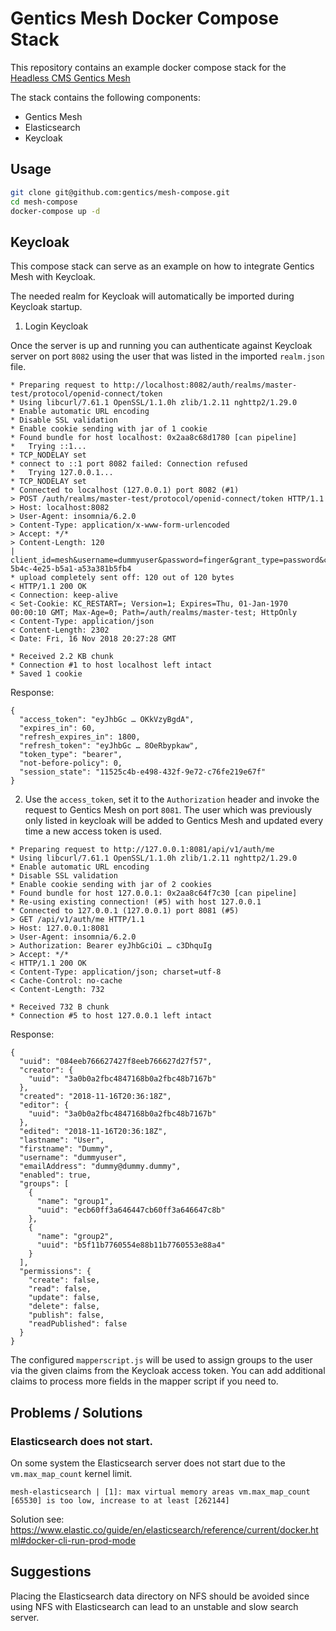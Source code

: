 # Gentics Mesh Docker Compose Stack 

This repository contains an example docker compose stack for the [Headless CMS Gentics Mesh](https://getmesh.io)

The stack contains the following components:

* Gentics Mesh
* Elasticsearch
* Keycloak

## Usage

```bash
git clone git@github.com:gentics/mesh-compose.git
cd mesh-compose
docker-compose up -d
```

## Keycloak

This compose stack can serve as an example on how to integrate Gentics Mesh with Keycloak.

The needed realm for Keycloak will automatically be imported during Keycloak startup.

1. Login Keycloak

Once the server is up and running you can authenticate against Keycloak server on port `8082` using the user that was listed in the imported `realm.json` file.


```
* Preparing request to http://localhost:8082/auth/realms/master-test/protocol/openid-connect/token
* Using libcurl/7.61.1 OpenSSL/1.1.0h zlib/1.2.11 nghttp2/1.29.0
* Enable automatic URL encoding
* Disable SSL validation
* Enable cookie sending with jar of 1 cookie
* Found bundle for host localhost: 0x2aa8c68d1780 [can pipeline]
*   Trying ::1...
* TCP_NODELAY set
* connect to ::1 port 8082 failed: Connection refused
*   Trying 127.0.0.1...
* TCP_NODELAY set
* Connected to localhost (127.0.0.1) port 8082 (#1)
> POST /auth/realms/master-test/protocol/openid-connect/token HTTP/1.1
> Host: localhost:8082
> User-Agent: insomnia/6.2.0
> Content-Type: application/x-www-form-urlencoded
> Accept: */*
> Content-Length: 120
| client_id=mesh&username=dummyuser&password=finger&grant_type=password&client_secret=9b65c378-5b4c-4e25-b5a1-a53a381b5fb4
* upload completely sent off: 120 out of 120 bytes
< HTTP/1.1 200 OK
< Connection: keep-alive
< Set-Cookie: KC_RESTART=; Version=1; Expires=Thu, 01-Jan-1970 00:00:10 GMT; Max-Age=0; Path=/auth/realms/master-test; HttpOnly
< Content-Type: application/json
< Content-Length: 2302
< Date: Fri, 16 Nov 2018 20:27:28 GMT

* Received 2.2 KB chunk
* Connection #1 to host localhost left intact
* Saved 1 cookie
```

Response:

```
{
  "access_token": "eyJhbGc … OKkVzyBgdA",
  "expires_in": 60,
  "refresh_expires_in": 1800,
  "refresh_token": "eyJhbGc … 8OeRbypkaw",
  "token_type": "bearer",
  "not-before-policy": 0,
  "session_state": "11525c4b-e498-432f-9e72-c76fe219e67f"
}
```

2. Use the `access_token`, set it to the `Authorization` header and invoke the request to Gentics Mesh on port `8081`. The user which was previously only listed in keycloak will be added to Gentics Mesh and updated every time a new access token is used.

```
* Preparing request to http://127.0.0.1:8081/api/v1/auth/me
* Using libcurl/7.61.1 OpenSSL/1.1.0h zlib/1.2.11 nghttp2/1.29.0
* Enable automatic URL encoding
* Disable SSL validation
* Enable cookie sending with jar of 2 cookies
* Found bundle for host 127.0.0.1: 0x2aa8c64f7c30 [can pipeline]
* Re-using existing connection! (#5) with host 127.0.0.1
* Connected to 127.0.0.1 (127.0.0.1) port 8081 (#5)
> GET /api/v1/auth/me HTTP/1.1
> Host: 127.0.0.1:8081
> User-Agent: insomnia/6.2.0
> Authorization: Bearer eyJhbGciOi … c3DhquIg
> Accept: */*
< HTTP/1.1 200 OK
< Content-Type: application/json; charset=utf-8
< Cache-Control: no-cache
< Content-Length: 732

* Received 732 B chunk
* Connection #5 to host 127.0.0.1 left intact
```

Response:

```
{
  "uuid": "084eeb766627427f8eeb766627d27f57",
  "creator": {
    "uuid": "3a0b0a2fbc4847168b0a2fbc48b7167b"
  },
  "created": "2018-11-16T20:36:18Z",
  "editor": {
    "uuid": "3a0b0a2fbc4847168b0a2fbc48b7167b"
  },
  "edited": "2018-11-16T20:36:18Z",
  "lastname": "User",
  "firstname": "Dummy",
  "username": "dummyuser",
  "emailAddress": "dummy@dummy.dummy",
  "enabled": true,
  "groups": [
    {
      "name": "group1",
      "uuid": "ecb60ff3a646447cb60ff3a646647c8b"
    },
    {
      "name": "group2",
      "uuid": "b5f11b7760554e88b11b7760553e88a4"
    }
  ],
  "permissions": {
    "create": false,
    "read": false,
    "update": false,
    "delete": false,
    "publish": false,
    "readPublished": false
  }
}
```

The configured `mapperscript.js` will be used to assign groups to the user via the given claims from the Keycloak access token. You can add additional claims to process more fields in the mapper script if you need to.


## Problems / Solutions

### Elasticsearch does not start.

On some system the Elasticsearch server does not start due to the `vm.max_map_count` kernel limit.

```
mesh-elasticsearch | [1]: max virtual memory areas vm.max_map_count [65530] is too low, increase to at least [262144]
```

Solution see: https://www.elastic.co/guide/en/elasticsearch/reference/current/docker.html#docker-cli-run-prod-mode

## Suggestions

Placing the Elasticsearch data directory on NFS should be avoided since using NFS with Elasticsearch can lead to an unstable and slow search server.


